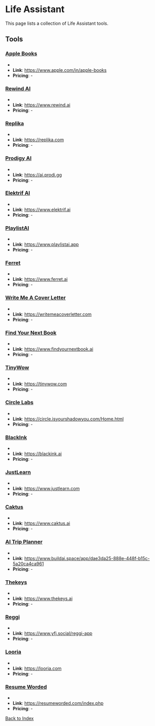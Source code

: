 # Life Assistant

This page lists a collection of Life Assistant tools.

## Tools

### [Apple Books](https://www.apple.com/in/apple-books)
-
- **Link**: https://www.apple.com/in/apple-books
- **Pricing**: -

### [Rewind AI](https://www.rewind.ai)
-
- **Link**: https://www.rewind.ai
- **Pricing**: -

### [Replika](https://replika.com)
-
- **Link**: https://replika.com
- **Pricing**: -

### [Prodigy AI](https://ai.prodi.gg)
-
- **Link**: https://ai.prodi.gg
- **Pricing**: -

### [Elektrif AI](https://www.elektrif.ai)
-
- **Link**: https://www.elektrif.ai
- **Pricing**: -

### [PlaylistAI](https://www.playlistai.app)
-
- **Link**: https://www.playlistai.app
- **Pricing**: -

### [Ferret](https://www.ferret.ai)
-
- **Link**: https://www.ferret.ai
- **Pricing**: -

### [Write Me A Cover Letter](https://writemeacoverletter.com)
-
- **Link**: https://writemeacoverletter.com
- **Pricing**: -

### [Find Your Next Book](https://www.findyournextbook.ai)
-
- **Link**: https://www.findyournextbook.ai
- **Pricing**: -

### [TinyWow](https://tinywow.com)
-
- **Link**: https://tinywow.com
- **Pricing**: -

### [Circle Labs](https://circle.isyourshadowyou.com/Home.html)
-
- **Link**: https://circle.isyourshadowyou.com/Home.html
- **Pricing**: -

### [BlackInk](https://blackink.ai)
-
- **Link**: https://blackink.ai
- **Pricing**: -

### [JustLearn](https://www.justlearn.com)
-
- **Link**: https://www.justlearn.com
- **Pricing**: -

### [Caktus](https://www.caktus.ai)
-
- **Link**: https://www.caktus.ai
- **Pricing**: -

### [AI Trip Planner](https://www.buildai.space/app/dae3da25-888e-448f-b15c-5a20ca4ca961)
-
- **Link**: https://www.buildai.space/app/dae3da25-888e-448f-b15c-5a20ca4ca961
- **Pricing**: -

### [Thekeys](https://www.thekeys.ai)
-
- **Link**: https://www.thekeys.ai
- **Pricing**: -

### [Reggi](https://www.yfj.social/reggi-app)
-
- **Link**: https://www.yfj.social/reggi-app
- **Pricing**: -

### [Looria](https://looria.com)
-
- **Link**: https://looria.com
- **Pricing**: -

### [Resume Worded](https://resumeworded.com/index.php)
-
- **Link**: https://resumeworded.com/index.php
- **Pricing**: -


[Back to Index](././README.MD)